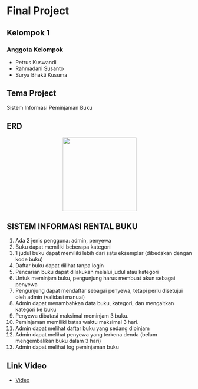 # Final Project
## Kelompok 1
### Anggota Kelompok
- Petrus Kuswandi
- Rahmadani Susanto
- Surya Bhakti Kusuma

## Tema Project
Sistem Informasi Peminjaman Buku

## ERD
<div align="center">
  <img height="200" src="https://gitlab.com/petruskuswandi1/perpustakaan/-/raw/final/ERD-Diagram.jpg"  />
</div>

## SISTEM INFORMASI RENTAL BUKU
1. Ada 2 jenis pengguna: admin, penyewa
2. Buku dapat memiliki beberapa kategori
3. 1 judul buku dapat memiliki lebih dari satu eksemplar (dibedakan dengan kode buku)
4. Daftar buku dapat dilihat tanpa login
5. Pencarian buku dapat dilakukan melalui judul atau kategori
6. Untuk meminjam buku, pengunjung harus membuat akun sebagai penyewa
7. Pengunjung dapat mendaftar sebagai penyewa, tetapi perlu disetujui oleh admin (validasi manual)
8. Admin dapat menambahkan data buku, kategori, dan mengaitkan kategori ke buku
9. Penyewa dibatasi maksimal meminjam 3 buku.
10. Peminjaman memiliki batas waktu maksimal 3 hari.
11. Admin dapat melihat daftar buku yang sedang dipinjam
12. Admin dapat melihat penyewa yang terkena denda (belum mengembalikan buku dalam 3 hari)
13. Admin dapat melihat log peminjaman buku

## Link Video
- [Video](https://drive.google.com/file/d/1Rj0KbHAMxRP_ymBGcLDpJ4S8LZUAaVuU/view?usp=sharing)
